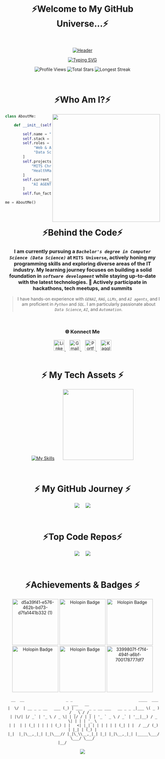 <div align="center">
  <h1>⚡<strong>Welcome to My GitHub Universe...</strong>⚡</h1>
</div>

<br>

<div align="center">
  
[![Header](https://capsule-render.vercel.app/api?type=waving&color=0:001F3F,50:0074D9,100:7FDBFF&height=400&section=header&text=Manoj%20Kumar%20Pendem&fontSize=55&fontColor=ffffff&fontAlignY=45&animation=scaleIn&desc=~%20Syntax%20of%20success:%20consistency%20%2B%20hard%20work;&descSize=30&descAlignY=70&stroke=00FFFF&strokeWidth=4)](https://capsule-render.vercel.app/api?type=waving&color=0:001F3F,50:0074D9,100:7FDBFF&height=400&section=header&text=Manoj%20Kumar%20Pendem&fontSize=55&fontColor=ffffff&fontAlignY=45&animation=scaleIn&desc=~%20Syntax%20of%20success:%20consistency%20%2B%20hard%20work;&descSize=30&descAlignY=70&stroke=00FFFF&strokeWidth=4)

</div>

<div align="center">

  [![Typing SVG](https://readme-typing-svg.demolab.com?font=Space+Grotesk&weight=800&size=28&duration=4000&pause=1000&color=00F3FF&center=true&width=700&lines=🧑‍💻+I+am+Manoj+Kumar…+🤝;💻+MERN+|+Python+Full+Stack+Developer;🚀+5×+internships+|+1+year+tech+experience;🏆+3×+hackathons+|+4+live+impact+projects;🤖+Gen+AI+|+RAG+|+LLMs;🧠+Algorithmic+Mastery+in+Cpp+|+Logic+Hacker;💡+Consistency+%26+Discipline+|+Growth-focused&underline=true&underlineColor=1F51FF)](https://git.io/typing-svg)

</div>


<p align="center">
  <img src="https://komarev.com/ghpvc/?username=Manojkumar2806&label=PROFILE+VIEWS&color=1CA6FF&style=for-the-badge&labelColor=0d1117" alt="Profile Views">
  <img src="https://komarev.com/ghpvc/?username=Manojkumar2806&label=TOTAL+STARS&color=1CA6FF&style=for-the-badge&labelColor=0d1117" alt="Total Stars">
  <img src="https://komarev.com/ghpvc/?username=Manojkumar2806&label=LONGEST+STREAK&color=1CA6FF&style=for-the-badge&labelColor=0d1117" alt="Longest Streak">
</p>





 <br>
<h1 align="center">⚡Who Am I?⚡</h1>

<div align="center">
<img align="right" src="https://user-images.githubusercontent.com/74038190/229223156-0cbdaba9-3128-4d8e-8719-b6b4cf741b67.gif" width="350">

 <div align="left">   

```python
class AboutMe:

    def __init__(self):

        self.name = "Manoj Kumar Pendem"
        self.stack = "MERN | Python FSD | GenAI RAG LLM"
        self.roles = [
             "Web & AI Developer", "ML Model Fine-Tuning",
             "Data Scientist", "UI/UX Designer" 
        ]
        self.projects = [
            "MITS Chrome Extension", "Faculty Management Portal", "MITS Meetups",
            "HealthMate AI Voice Agent", "DevJobs", "CryptoTracker"
        ]
        self.current_focus = [
            "AI AGENTS", "RAG & LLM Integration", "DSA"
        ]
        self.fun_fact = "Life is like coding—trial and error!"

me = AboutMe()
  ```
 </div> 


 
 <br>

# **⚡Behind the Code⚡**


### I am currently pursuing a *`Bachelor's degree in Computer Science (Data Science)`* at **`MITS Universe`**, actively honing my programming skills and exploring diverse areas of the IT industry. My learning journey focuses on building a solid foundation in *`software development`* while staying **up-to-date** with the latest technologies. 🚀 **Actively participate in hackathons, tech meetups, and summits** 
> I have hands-on experience with *`GENAI`*, *`RAG`*, *`LLMs`*, and *`AI agents`*, and I am proficient in *`Python`* and *`SQL`*. I am particularly passionate about *`Data Science`*, *`AI`*, and *`Automation`*.


 <br>
 
###  **🌐 Konnect Me**

<div align="center">
  <a href="https://www.linkedin.com/in/manoj-kumar-pendem/" target="_blank">
    <img src="https://skillicons.dev/icons?i=linkedin" width="35px" alt="LinkedIn"/>
  </a>
  &nbsp;&nbsp;
  <a href="mailto:23691A3279@mits.ac.in" target="_blank">
    <img src="https://skillicons.dev/icons?i=gmail" width="35px" alt="Gmail"/>
  </a>
  &nbsp;&nbsp;
  <a href="https://manojprofiles.ccbp.tech" target="_blank">
    <img src="https://skillicons.dev/icons?i=vscode" width="35px" alt="Portfolio"/>
  </a>
  &nbsp;&nbsp;
  <a href="https://www.kaggle.com" target="_blank">
    <img src="https://cdn.jsdelivr.net/gh/devicons/devicon/icons/kaggle/kaggle-original.svg" width="35px" alt="Kaggle"/>
  </a>
</div>



 <br>
<h1>⚡ My Tech Assets ⚡</h1>

<div align="center">
  
  [![My Skills](https://skillicons.dev/icons?i=py,fastapi,cpp,c,react,vite,mongodb,nodejs,express,bootstrap,materialui,postman,postgres,angular,vercel,netlify,supabase,ai,tensorflow,figma,html,css,tailwind,git,github,vscode,anaconda,discord,gmail,firebase,npm,selenium,js,yarn,mysql,sklearn,opencv,discordjs&perline=8)](https://skillicons.dev)
  &nbsp;&nbsp;&nbsp;&nbsp;&nbsp;
<img src="https://github-readme-stats.vercel.app/api/top-langs/?username=Manojkumar2806&hide_border=false&layout=donut-vertical&bg_color=001F3F&title_color=7FDBFF&text_color=C0C0C0" width="230">


</div>
<div align="center">
  




</div>


 <br>
<h1>⚡ My GitHub Journey ⚡</h1>
<div align="center">

![](https://github-readme-stats.vercel.app/api?username=Manojkumar2806&hide_border=false&include_all_commits=false&count_private=false&bg_color=001F3F&title_color=00FFFF&text_color=F5F5F5&icon_color=23494E)
&nbsp;&nbsp;&nbsp;
![](https://streak-stats.demolab.com?user=Manojkumar2806&hide_border=false&background=000000&ring=00FFFF&fire=7FDBFF&currStreakLabel=FFFFFF&sideLabels=7FDBFF&currStreakNum=00FFFF&sideNums=F5F5F5&dates=BBBBBB&stroke=0074D9)


</div>


 <br>
 
# ⚡Top Code Repos⚡

<div align="center">
  
  ![](https://github-readme-stats.vercel.app/api/pin/?username=Manojkumar2806&repo=mits-chome-extension&name=MITS+Extension&bg_color=001F3F&title_color=00FFFF&text_color=F5F5F5&icon_color=00FFFF)
  &nbsp;&nbsp;&nbsp;
  ![](https://github-readme-stats.vercel.app/api/pin/?username=Manojkumar2806&repo=healthmate-ai-voice-agent-backend&name=HealthMate+AI&bg_color=001F3F&title_color=00FFFF&text_color=F5F5F5&icon_color=00FFFF)
</div>






 <br>
<h1>⚡Achievements & Badges ⚡</h1>
<div class="row" align="center">
<a href="https://credsverse.com/credentials/d5a39f41-e576-462b-bd73-d7fa1441b332"><img width="150" height="150" alt="d5a39f41-e576-462b-bd73-d7fa1441b332 (1)" src="https://github.com/user-attachments/assets/4ed81f68-3156-4886-b841-1e218866c58d" /></a> 
<img src="https://assets.holopin.io/hf2024levels/level1-sloth-code-tea-0-0-0.webp" alt="Holopin Badge" width="150" height="150">
<img src="https://assets.holopin.io/hf2024levels/level2-sloth-code-tea-0-0-0.webp" alt="Holopin Badge" width="150" height="150">
<img src="https://assets.holopin.io/hf2024levels/level3-sloth-code-tea-0-0-0.webp" alt="Holopin Badge" width="150" height="150">
<img src="https://assets.holopin.io/hf2024levels/level4-sloth-code-tea-0-0-0.webp" alt="Holopin Badge" width="150" height="150">
<a href="https://credsverse.com/credentials/3399807f-f7f4-494f-a6bf-700178777df7"><img width="150" height="150" alt="3399807f-f7f4-494f-a6bf-700178777df7" src="https://github.com/user-attachments/assets/a62a891a-bf7b-4080-8e84-7c1af7c2ebd5" /> </a>

</div>


<div align="center">

```
  __  __                   _ _                              ____  ___   ___   __  
 |  \/  | __ _ _ __   ___ (_) | ___   _ _ __ ___   __ _ _ _|___ \( _ ) / _ \ / /_  
 | |\/| |/ _` | '_ \ / _ \| | |/ / | | | '_ ` _ \ / _` | '__|__) / _ \| | | | '_ \
 | |  | | (_| | | | | (_) | |   <| |_| | | | | | | (_| | |  / __/ (_) | |_| | (_) |
 |_|  |_|\__,_|_| |_|\___// |_|\_\\__,_|_| |_| |_|\__,_|_| |_____\___/ \___/ \___/
                        |__/                                                      
```
  
</div>




[![](https://visitcount.itsvg.in/api?id=Manojkumar2806&icon=2&color=1)](https://visitcount.itsvg.in)

<!-- Proudly created with GPRM ( https://gprm.itsvg.in ) -->


